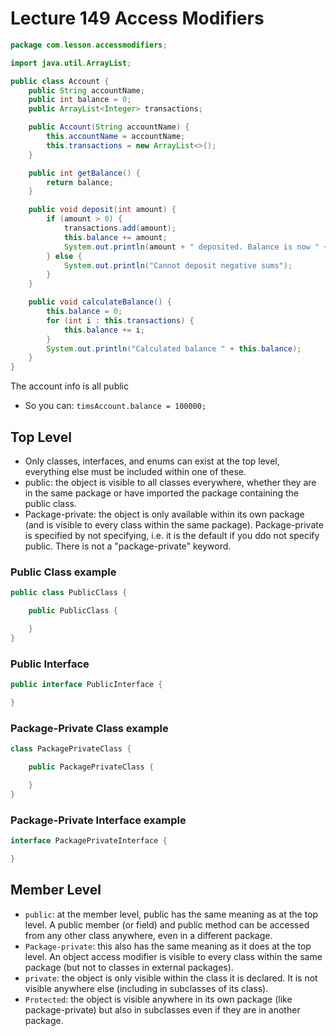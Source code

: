 # Lecture 149 Access Modifiers

```java
package com.lesson.accessmodifiers;

import java.util.ArrayList;

public class Account {
    public String accountName;
    public int balance = 0;
    public ArrayList<Integer> transactions;

    public Account(String accountName) {
        this.accountName = accountName;
        this.transactions = new ArrayList<>();
    }

    public int getBalance() {
        return balance;
    }

    public void deposit(int amount) {
        if (amount > 0) {
            transactions.add(amount);
            this.balance += amount;
            System.out.println(amount + " deposited. Balance is now " + this.balance);
        } else {
            System.out.println("Cannot deposit negative sums");
        }
    }

    public void calculateBalance() {
        this.balance = 0;
        for (int i : this.transactions) {
            this.balance += i;
        }
        System.out.println("Calculated balance " + this.balance);
    }
}
```

The account info is all public
* So you can: `timsAccount.balance = 100000;`

## Top Level
* Only classes, interfaces, and enums can exist at the top level, everything else must be included within one of these.
* public: the object is visible to all classes everywhere, whether they are in the same package or have imported the package containing the public class.
* Package-private: the object is only available within its own package (and is visible to every class within the same package). Package-private is specified by not specifying, i.e. it is the default if you ddo not specify public. There is not a "package-private" keyword.

### Public Class example

```java
public class PublicClass {

    public PublicClass {

    }
}

```

### Public Interface

```java
public interface PublicInterface {

}
```

### Package-Private Class example

```java
class PackagePrivateClass {

    public PackagePrivateClass {

    }
}

```

### Package-Private Interface example

```java
interface PackagePrivateInterface {

}

```

## Member Level
* `public`: at the member level, public has the same meaning as at the top level. A public member (or field) and public method can be accessed from any other class anywhere, even in a different package.
* `Package-private`: this also has the same meaning as it does at the top level. An object access modifier is visible to every class within the same package (but not to classes in external packages).
* `private`: the object is only visible within the class it is declared. It is not visible anywhere else (including in subclasses of its class).
* `Protected`: the object is visible anywhere in its own package (like package-private) but also in subclasses even if they are in another package.
